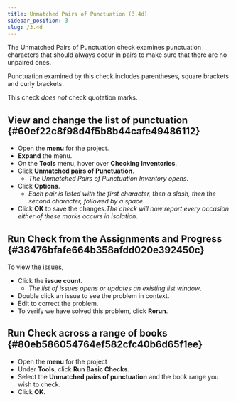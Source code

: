 ```yaml
---
title: Unmatched Pairs of Punctuation (3.4d)
sidebar_position: 3
slug: /3.4d
---
```




The Unmatched Pairs of Punctuation check examines punctuation characters that should always occur in pairs to make sure that there are no unpaired ones.


Punctuation examined by this check includes parentheses, square brackets and curly brackets.


This check _does not_ check quotation marks.


## View and change the list of punctuation {#60ef22c8f98d4f5b8b44cafe49486112}

- Open the **menu** for the project.
- **Expand** the menu.
- On the **Tools** menu, hover over **Checking Inventories**.
- Click **Unmatched pairs of Punctuation**.
	- _The Unmatched Pairs of Punctuation Inventory opens_.
- Click **Options**.
	- _Each pair is listed with the first character, then a slash, then the second character, followed by a space_.
- Click **OK** to save the changes._The check will now report every occasion either of these marks occurs in isolation_.

## Run Check from the Assignments and Progress {#38476bfafe664b358afdd020e392450c}


To view the issues,

- Click the **issue count**.
	- _The list of issues opens or updates an existing list window_.
- Double click an issue to see the problem in context.
- Edit to correct the problem.
- To verify we have solved this problem, click **Rerun**.

## Run Check across a range of books {#80eb586054764ef582cfc40b6d65f1ee}

- Open the **menu** for the project
- Under **Tools**, click **Run Basic Checks**.
- Select the **Unmatched pairs of punctuation** and the book range you wish to check.
- Click **OK**.
